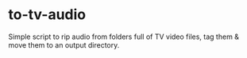 # to-tv-audio
Simple script to rip audio from folders full of TV video files, tag them &amp; move them to an output directory.
